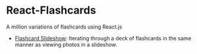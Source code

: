 # React-Flashcards
A million variations of flashcards using React.js

- [Flashcard Slideshow](https://github.com/jonfernq/React-Flashcards/tree/main/FlashcardSlideshow): Iterating through a deck of flashcards in the same manner as viewing photos in a slideshow.  
